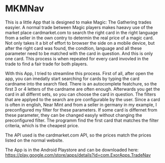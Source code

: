 # MKMNav

This is a little App that is designed to make Magic: The Gathering trades easyier. A normal trade between Magic players makes haeavy use of the 
market place cardmarket.com to search the right card in the right language from a seller in the own contry to determin the real price of a magic card.
Not only takes it a bit of effort to browser the side on a mobile device, but after the right card was found, the condtion, language and all these parameter
need to be matched with the card in question. And this is only one card. This process is when repeated for every card invovled in the trade to find a
fair trade for both players.

With this App, I tried to streamline this process. First of all, after open the app, you can imedatly start searching for cards by typing the card cardname
into the search filed. There is an autocomplete featchure, so the first 3 or 4 letters of the cardname are often enough. Afterwards you get the card in all 
differnt sets, so you can choose the card in question. The filters that are applyed to the search are pre configurable by the user. Since a card is often in english, Near Mint and from a seller in germany in my example, I preconfigured my filter for these parameters. If some card is differnet from these parameter, 
they can be changed easyly without changing the preconfigured filter. The programm find the first card that matches the filter criteria, which is the cheapest
price.

The API used is the cardmarket.com API, so the prices match the prices listed on the normal website. 

The App is in the Android Playstore and can be downloaded here: https://play.google.com/store/apps/details?id=com.ExorApps.TradeNav

